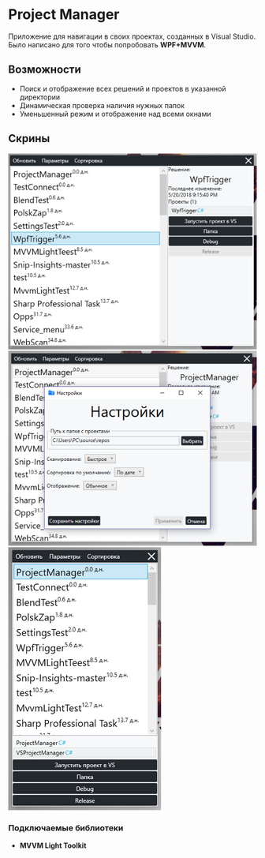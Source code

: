 # Project Manager
Приложение для навигации в своих проектах, созданных в Visual Studio. Было написано для того чтобы попробовать **WPF+MVVM**.
## Возможности
- Поиск и отображение всех решений и проектов в указанной директории
- Динамическая проверка наличия нужных папок
- Уменьшенный режим и отображение над всеми окнами
## Скрины
![Alt text](https://github.com/ColourOfMagic/Additions/blob/master/Images/VSProjectManager/mainImage.PNG?raw=true)
![Alt text](https://github.com/ColourOfMagic/Additions/blob/master/Images/VSProjectManager/SettingImage.PNG?raw=true)
![Alt text](https://github.com/ColourOfMagic/Additions/blob/master/Images/VSProjectManager/portImage.PNG?raw=true)
### Подключаемые библиотеки
- **MVVM Light Toolkit**
